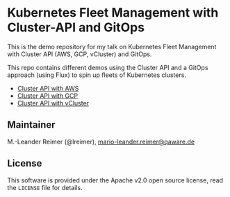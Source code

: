 # Kubernetes Fleet Management with Cluster-API and GitOps

This is the demo repository for my talk on Kubernetes Fleet Management with Cluster API (AWS, GCP, vCluster) and GitOps.

This repo contains different demos using the Cluster API and a GitOps approach (using Flux) to spin up fleets of Kubernetes clusters.

- [Cluster API with AWS](aws/README.md)
- [Cluster API with GCP](gcp/README.md)
- [Cluster API with vCluster](vcluster/README.md)

## Maintainer

M.-Leander Reimer (@lreimer), <mario-leander.reimer@qaware.de>

## License

This software is provided under the Apache v2.0 open source license, read the `LICENSE`
file for details.
